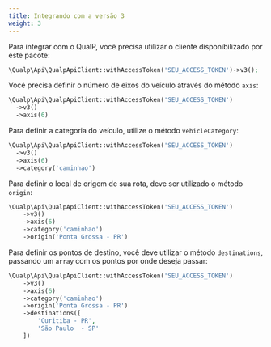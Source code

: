 ```yaml
---
title: Integrando com a versão 3
weight: 3
---
```


Para integrar com o QualP, você precisa utilizar o cliente disponibilizado por este pacote:

```php
\Qualp\Api\QualpApiClient::withAccessToken('SEU_ACCESS_TOKEN')->v3();
```

Você precisa definir o número de eixos do veículo através do método `axis`:

```php
\Qualp\Api\QualpApiClient::withAccessToken('SEU_ACCESS_TOKEN')
  ->v3()
  ->axis(6)
```

Para definir a categoria do veículo, utilize o método `vehicleCategory`:

```php
\Qualp\Api\QualpApiClient::withAccessToken('SEU_ACCESS_TOKEN')
  ->v3()
  ->axis(6)
  ->category('caminhao')
```

Para definir o local de origem de sua rota, deve ser utilizado o método `origin`:


```php
\Qualp\Api\QualpApiClient::withAccessToken('SEU_ACCESS_TOKEN')
    ->v3()
    ->axis(6)
    ->category('caminhao')
    ->origin('Ponta Grossa - PR')
```

Para definir os pontos de destino, você deve utilizar o método `destinations`, passando um `array`
com os pontos por onde deseja passar:

```php
\Qualp\Api\QualpApiClient::withAccessToken('SEU_ACCESS_TOKEN')
    ->v3()
    ->axis(6)
    ->category('caminhao')
    ->origin('Ponta Grossa - PR')
    ->destinations([
        'Curitiba - PR',
        'São Paulo  - SP'
    ])
```


